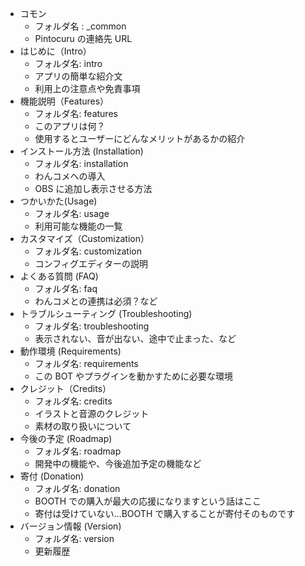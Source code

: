 

- コモン
	- フォルダ名 : \_common
	- Pintocuru の連絡先 URL
- はじめに（Intro）
	- フォルダ名: intro
	- アプリの簡単な紹介文
	- 利用上の注意点や免責事項
- 機能説明（Features）
	- フォルダ名: features
	- このアプリは何？
	- 使用するとユーザーにどんなメリットがあるかの紹介
- インストール方法 (Installation)
	- フォルダ名: installation
	- わんコメへの導入
	- OBS に追加し表示させる方法
- つかいかた(Usage)
	- フォルダ名: usage
	- 利用可能な機能の一覧
- カスタマイズ（Customization）
	- フォルダ名: customization
	- コンフィグエディターの説明
- よくある質問 (FAQ)
	- フォルダ名: faq
	- わんコメとの連携は必須？など
- トラブルシューティング (Troubleshooting)
	- フォルダ名: troubleshooting
	- 表示されない、音が出ない、途中で止まった、など
- 動作環境 (Requirements)
	- フォルダ名: requirements
	- この BOT やプラグインを動かすために必要な環境
- クレジット（Credits）
	- フォルダ名: credits
	- イラストと音源のクレジット
	- 素材の取り扱いについて
- 今後の予定 (Roadmap)
	- フォルダ名: roadmap
	- 開発中の機能や、今後追加予定の機能など
- 寄付 (Donation)
	- フォルダ名: donation
	- BOOTH での購入が最大の応援になりますという話はここ
	- 寄付は受けていない…BOOTH で購入することが寄付そのものです
- バージョン情報 (Version)
	- フォルダ名: version
	- 更新履歴